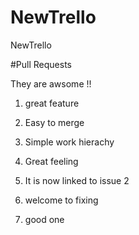 NewTrello
=========

NewTrello

#Pull Requests

They are awsome !!

1. great feature

2. Easy to merge

3. Simple work hierachy

4. Great feeling
5. It is now linked to issue 2  
6. welcome to fixing
7. good one
